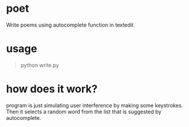 # poet
Write poems using autocomplete function in textedit

# usage
> python write.py

# how does it work?
program is just simulating user interference by making some keystrokes. Then it selects a random word from the list that is suggested by autocomplete.
